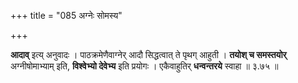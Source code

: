 +++
title = "085 अग्नेः सोमस्य"

+++


**आदाव्** इत्य् अनुवादः । पाठक्रमेणैवाग्नेर् आदौ सिद्धत्वात् ते पृथग् आहुती । **तयोश् च समस्तयोर्** अग्नीषोमाभ्याम् इति, **विश्वेभ्यो देवेभ्य** इति प्रयोगः । एकैवाहुतिर् **धन्वन्तरये** स्वाहा ॥ ३.७५ ॥
